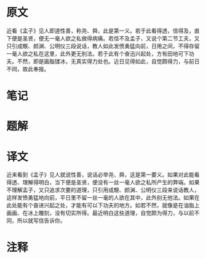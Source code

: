 # 原文
近看《孟子》见人即道性善，称尧、舜，此是第一义。若于此看得透，信得及，直下便是圣贤，便无一毫人欲之私做得病痛。若信不及孟子，又说个第二节工夫，又只引成覸、颜渊、公明仪三段说话，教人如此发愤勇猛向前，日用之间，不得存留一毫人欲之私在这里，此外更无别法。若于此有个奋迅兴起处，方有田地可下功夫。不然，即是画脂镂冰，无真实得力处也。近日见得如此，自觉颇得力，与前日不同，故此奉报。
# 笔记

# 题解

# 译文
近来看到《孟子》见人就说性善，说话必举尧、舜，这是第一要义。如果对此能看得透、理解得明白，当下便是圣贤，便没有一丝一毫人欲之私所产生的弊端。如果不理解孟子，又只追求次要的道理，只引用成覸、颜渊、公明仪三段来说话教人，这样发愤勇猛地向前，平日里不留一丝一毫的人欲在其中，此外别无他法。如果在此处能有个奋进兴起之处，才能有可以下功夫的地方。如若不然，就像是在油脂上画画、在冰上雕刻，没有切实所得。最近明白这些道理，自觉颇为得力，与以前不同，所以就写信告诉你。
# 注释